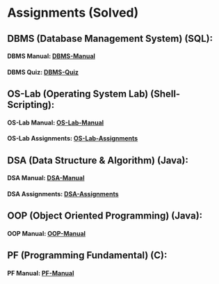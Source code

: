 # Assignments (Solved)


## DBMS (Database Management System) (SQL):

#### DBMS Manual: [DBMS-Manual](https://github.com/H-R-S/DBMS-Manual/blob/main/README.md)
#### DBMS Quiz: [DBMS-Quiz](https://github.com/H-R-S/DBMS-Quiz/blob/main/README.md)


## OS-Lab (Operating System Lab) (Shell-Scripting):

#### OS-Lab Manual: [OS-Lab-Manual](https://github.com/H-R-S/OS-Lab-Manual/blob/main/README.md)
#### OS-Lab Assignments: [OS-Lab-Assignments](https://github.com/H-R-S/OS-Lab-Assignments/blob/main/README.md)


## DSA (Data Structure & Algorithm) (Java):

#### DSA Manual: [DSA-Manual](https://github.com/H-R-S/DSA-Java-Manual/blob/main/Readme.md)
#### DSA Assignments: [DSA-Assignments](https://github.com/H-R-S/DSA-Java-Assignments/blob/main/Readme.md)


## OOP (Object Oriented Programming) (Java):

#### OOP Manual: [OOP-Manual](https://github.com/H-R-S/OOP-Java-Assignment/blob/main/Readme.md)


## PF (Programming Fundamental) (C):

#### PF Manual: [PF-Manual](https://github.com/H-R-S/C-Assignments)
